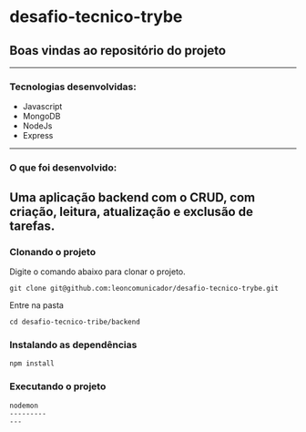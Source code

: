 # desafio-tecnico-trybe

## Boas vindas ao repositório do projeto
---
### Tecnologias desenvolvidas:
 - Javascript
 - MongoDB
 - NodeJs
 - Express
---
### O que foi desenvolvido:
  Uma aplicação backend com o CRUD, com criação, leitura, atualização e exclusão de tarefas.
---

### Clonando o projeto
Digite o comando abaixo para clonar o projeto.
```
git clone git@github.com:leoncomunicador/desafio-tecnico-trybe.git
```
Entre na pasta
```
cd desafio-tecnico-tribe/backend
```
### Instalando as dependências
```
npm install
```
### Executando o projeto
```
nodemon
---------
---
